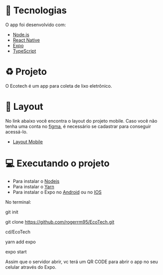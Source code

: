 # 🚀 Tecnologias
O app foi desenvolvido com:
- [Node.js](https://nodejs.org/en/)
- [React Native](https://reactnative.dev/)
- [Expo](https://expo.io/)
- [TypeScript](https://www.typescriptlang.org/)

# ♻ Projeto
O Ecotech é um app para coleta de lixo eletrônico.

# 📱 Layout
No link abaixo você encontra o layout do projeto mobile. Caso você não tenha uma conta no [figma](https://www.figma.com/), é necessário se cadastrar para conseguir acessá-lo.
- [Layout Mobile](https://www.figma.com/file/e5C8yxeXO4KXCha9UjGu28/EcoTech---Mobile)

# 💻 Executando o projeto
- Para instalar o [Nodejs](https://nodejs.org/en/download/) 
- Para instalar o [Yarn](https://yarnpkg.com/getting-started/install)
- Para instalar o Expo no [Android](https://play.google.com/store/apps/details?id=host.exp.exponent&hl=pt_BR&gl=US) ou no [IOS](https://apps.apple.com/br/app/expo-client/id982107779)

No terminal: 

git init 

git clone https://github.com/rogerrm95/EcoTech.git

cd/EcoTech

yarn add expo 

expo start

Assim que o servidor abrir, vc terá um QR CODE para abrir o app no seu celular através do Expo.
